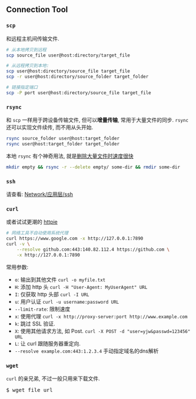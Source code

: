 ## Connection Tool

### `scp`

和远程主机间传输文件.

```bash
# 从本地拷贝到远程
scp source_file user@host:directory/target_file

# 从远程拷贝到本地:
scp user@host:directory/source_file target_file
scp -r user@host:directory/source_folder target_folder

# 链接指定端口
scp -P port user@host:directory/source_file target_file
```

### `rsync`

和 `scp` 一样用于跨设备传输文件, 但可以**增量传输**, 常用于大量文件的同步. `rsync` 还可以实现文件续传, 而不用从头开始.

```bash
rsync source_folder user@host:target_folder
rsync user@host:target_folder target_folder
```

本地 `rsync` 有个神奇用法, 就是[删除大量文件时速度很快](https://web.archive.org/web/20130929001850/http://linuxnote.net/jianingy/en/linux/a-fast-way-to-remove-huge-number-of-files.html)

```sh
mkdir empty && rsync -r --delete empty/ some-dir && rmdir some-dir
```

### `ssh`

请查看: [Network/应用层/ssh](../../Network/ApplicationL4/SSH.md)

### `curl`

或者试试更潮的 [httpie](https://github.com/jkbrzt/httpie)

```sh
# 网络工具不自动使用系统代理
curl https://www.google.com -x http://127.0.0.1:7890
curl -v \
	--resolve github.com:443:140.82.112.4 https://github.com \
	-x http://127.0.0.1:7890
```

常用参数:
- `o`: 输出到其他文件 `curl -o myfile.txt`
- `H`: 添加 http 头 `curl -H "User-Agent: MyUserAgent" URL`
- `I`: 仅获取 http 头部 `curl -I URL`
- `u`: 用户认证 `curl -u username:password URL`
- `--limit-rate`: 限制速度
- `x`: 使用代理 `curl -x http://proxy-server:port http://www.example.com`
- `k`: 跳过 SSL 验证.
- `X`: 使用其他请求方法, 如 Post. `curl -X POST -d "user=yjw&passwd=123456" URL`
- `L`: 让 curl 跟随服务器重定向.
- `--resolve example.com:443:1.2.3.4` 手动指定域名的dns解析

### `wget`

`curl` 的亲兄弟, 不过一般只用来下载文件.

<pre>
$ wget file_url
</pre>

